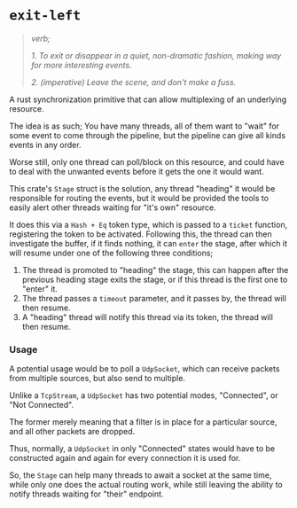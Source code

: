 # `exit-left`

> *verb;*
>
> *1. To exit or disappear in a quiet, non-dramatic fashion, making way for more interesting events.*
>
> *2. (imperative) Leave the scene, and don't make a fuss.*

A rust synchronization primitive that can allow multiplexing of an underlying resource.

The idea is as such; You have many threads, all of them want to "wait" for some event to come through the pipeline,
but the pipeline can give all kinds events in any order.

Worse still, only one thread can poll/block on this resource, and could have to deal with the unwanted events before it gets the one it would want.

This crate's `Stage` struct is the solution, any thread "heading" it would be responsible for routing the events,
but it would be provided the tools to easily alert other threads waiting for "it's own" resource.

It does this via a `Hash + Eq` token type, which is passed to a `ticket` function, registering the token to be activated. Following this, the thread can then
investigate the buffer, if it finds nothing, it can `enter` the stage, after which it will resume under one of the following three conditions;

1. The thread is promoted to "heading" the stage, this can happen after the previous heading stage exits the stage, or if this thread is the first one to "enter" it.
2. The thread passes a `timeout` parameter, and it passes by, the thread will then resume.
3. A "heading" thread will notify this thread via its token, the thread will then resume.

### Usage

A potential usage would be to poll a `UdpSocket`, which can receive packets from multiple sources, but also send to multiple.

Unlike a `TcpStream`, a `UdpSocket` has two potential modes, "Connected", or "Not Connected".

The former merely meaning that a filter is in place for a particular source, and all other packets are dropped.

Thus, normally, a `UdpSocket` in only "Connected" states would have to be constructed again and again for every connection it is used for.

So, the `Stage` can help many threads to await a socket at the same time, while only one does the actual routing work,
while still leaving the ability to notify threads waiting for "their" endpoint.
